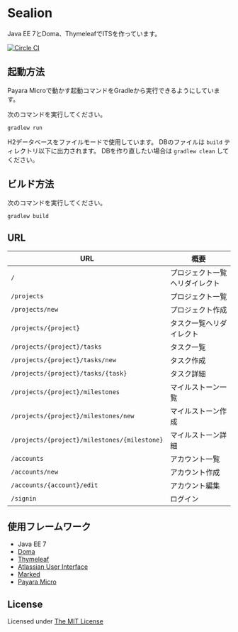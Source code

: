 # Sealion

Java EE 7とDoma、ThymeleafでITSを作っています。

[![Circle CI](https://circleci.com/gh/backpaper0/sealion.svg?style=svg)](https://circleci.com/gh/backpaper0/sealion)

## 起動方法

Payara Microで動かす起動コマンドをGradleから実行できるようにしています。

次のコマンドを実行してください。

```
gradlew run
```

H2データベースをファイルモードで使用しています。
DBのファイルは `build` ティレクトリ以下に出力されます。
DBを作り直したい場合は `gradlew clean` してください。

## ビルド方法

次のコマンドを実行してください。

```
gradlew build
```

## URL

|URL|概要|
|---|----|
|`/`|プロジェクト一覧へリダイレクト|
|`/projects`|プロジェクト一覧|
|`/projects/new`|プロジェクト作成|
|`/projects/{project}`|タスク一覧へリダイレクト|
|`/projects/{project}/tasks`|タスク一覧|
|`/projects/{project}/tasks/new`|タスク作成|
|`/projects/{project}/tasks/{task}`|タスク詳細|
|`/projects/{project}/milestones`|マイルストーン一覧|
|`/projects/{project}/milestones/new`|マイルストーン作成|
|`/projects/{project}/milestones/{milestone}`|マイルストーン詳細|
|`/accounts`|アカウント一覧|
|`/accounts/new`|アカウント作成|
|`/accounts/{account}/edit`|アカウント編集|
|`/signin`|ログイン|

## 使用フレームワーク

* Java EE 7
* [Doma](https://github.com/domaframework/doma)
* [Thymeleaf](http://www.thymeleaf.org/)
* [Atlassian User Interface](https://docs.atlassian.com/aui/latest/)
* [Marked](https://github.com/chjj/marked)
* [Payara Micro](http://www.payara.fish/)

## License

Licensed under [The MIT License](https://opensource.org/licenses/MIT)

